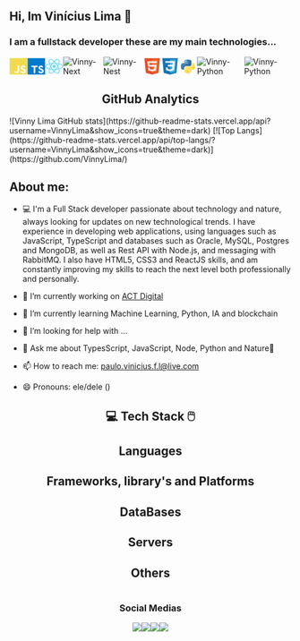 ## Hi, Im Vinícius Lima  👋
### I am a fullstack developer these are my main technologies...

<div style="display: flex; justify-content: space-between; align-items:center;">  
  <a href="https://developer.mozilla.org/pt-BR/docs/Web/JavaScript" target="_blank" rel="noopener noreferrer" style="text-decoration: none; cursor: crosshair;"><img align="center" alt="Vinny-Js" height="30" width="40" src="https://raw.githubusercontent.com/devicons/devicon/master/icons/javascript/javascript-plain.svg"></a>
  <a href="https://developer.mozilla.org/pt-BR/docs/Web/JavaScript" target="_blank" rel="noopener noreferrer" style="text-decoration: none; cursor: crosshair;">
  <img align="center" alt="Vinny-Ts" height="30" width="40" src="https://raw.githubusercontent.com/devicons/devicon/master/icons/typescript/typescript-plain.svg"></a>
  <a href="https://react.dev/" target="_blank" rel="noopener noreferrer" style="text-decoration: none; cursor: crosshair;">
  <img align="center" alt="Vinny-React" height="30" width="40" src="https://raw.githubusercontent.com/devicons/devicon/master/icons/react/react-original.svg"> </a>
  <a href="https://nextjs.org/" target="_blank" rel="noopener noreferrer" style="text-decoration: none; cursor: crosshair;">
  <img align="center" alt="Vinny-Next" height="30" width="50" src="https://cdn.jsdelivr.net/gh/devicons/devicon/icons/nextjs/nextjs-original-wordmark.svg" /> </a> 
  <a href="https://nestjs.com/" target="_blank" rel="noopener noreferrer" style="text-decoration: none; cursor: crosshair;"> 
  <img align="center" alt="Vinny-Nest" height="30" width="50" src="https://cdn.jsdelivr.net/gh/devicons/devicon/icons/nestjs/nestjs-plain-wordmark.svg" />  </a> 
  <a href="https://developer.mozilla.org/pt-BR/docs/Web/HTML" target="_blank" rel="noopener noreferrer" style="text-decoration: none; cursor: crosshair;">               
  <img align="center" alt="Vinny-HTML" height="30" width="40" src="https://raw.githubusercontent.com/devicons/devicon/master/icons/html5/html5-original.svg"></a>
  <a href="https://developer.mozilla.org/pt-BR/docs/Web/CSS" target="_blank" rel="noopener noreferrer" style="text-decoration: none; cursor: crosshair;"> 
  <img align="center" alt="Vinny-CSS" height="30" width="40" src="https://raw.githubusercontent.com/devicons/devicon/master/icons/css3/css3-original.svg"> </a>
  <a href="https://www.python.org/" target="_blank" rel="noopener noreferrer" style="text-decoration: none; cursor: crosshair;"> 
  <img align="center" alt="Vinny-Python" height="30" width="40" src="https://raw.githubusercontent.com/devicons/devicon/master/icons/python/python-original.svg"></a>
  <a href="https://www.rabbitmq.com/" target="_blank" rel="noopener noreferrer" style="text-decoration: none; cursor: crosshair;"> 
  <img align="center" alt="Vinny-Python" height="30" width="40" src="  https://www.rabbitmq.com/img/logo-rabbitmq.svg"> </a>   

  <a href="https://www.docker.com/" target="_blank" rel="noopener noreferrer" style="text-decoration: none; cursor: crosshair;"> 
  <img align="center" alt="Vinny-Python" height="30" width="40" src="https://www.docker.com/wp-content/uploads/2022/03/horizontal-logo-monochromatic-white.png"> </a>  
  
</div>

<h2 style="text-align: center;">GitHub Analytics</h2>
![Vinny Lima GitHub stats](https://github-readme-stats.vercel.app/api?username=VinnyLima&show_icons=true&theme=dark)
[![Top Langs](https://github-readme-stats.vercel.app/api/top-langs/?username=VinnyLima&show_icons=true&theme=dark)](https://github.com/VinnyLima/)


##  About me:

- 💻  I'm a Full Stack developer passionate about technology and nature, always looking for updates on new technological trends. I have experience in developing web applications, using languages ​​such as JavaScript, TypeScript and databases such as Oracle, MySQL, Postgres and MongoDB, as well as Rest API with Node.js, and messaging with RabbitMQ. I also have HTML5, CSS3 and ReactJS skills, and am constantly improving my skills to reach the next level both professionally and personally.

- 🔭 I’m currently working on [ACT Digital](https://actdigital.com/pt)
- 🌱 I’m currently learning Machine Learning, Python, IA and blockchain
- 🤔 I’m looking for help with ...
- 💬 Ask me about TypesScript, JavaScript, Node, Python and Nature🌳
- 📫 How to reach me: paulo.vinicius.f.l@live.com
- 😄 Pronouns: ele/dele () 

<h2 style="text-align: center;">💻 Tech Stack 🖱️</h2>

<h2 style="text-align: center;">Languages</h2>

<h2 style="text-align: center;">Frameworks, library's and Platforms</h2>

<h2 style="text-align: center;">DataBases</h2>

<h2 style="text-align: center;">Servers</h2>

<h2 style="text-align: center;">Others</h2>



<div style="display: flex; flex-direction: column; justify-content: space-between; align-items:center;" > 
<h3 style="text-align: center;">Social Medias</h3> 
<div style="display: flex; justify-content: space-between; align-items:center; ">
    <a href="https://www.instagram.com/vinny_limadev/" target="_blank"><img src="https://img.shields.io/badge/-Instagram-%23E4405F?style=for-the-badge&logo=instagram&logoColor=white" target="_blank"></a>
 <a href="https://discord.gg/Vinicius Lima#8541" target="_blank"><img src="https://img.shields.io/badge/Discord-7289DA?style=for-the-badge&logo=discord&logoColor=white" target="_blank"></a> 
  <a href = "mailto:pvinfol@gmail.com"><img src="https://img.shields.io/badge/-Gmail-%23333?style=for-the-badge&logo=gmail&logoColor=white" target="_blank"></a>
  <a href="https://www.linkedin.com/in/vinicius-lima-dev/" target="_blank"><img src="https://img.shields.io/badge/-LinkedIn-%230077B5?style=for-the-badge&logo=linkedin&logoColor=white" target="_blank"></a>   
</div>
  
</div>


